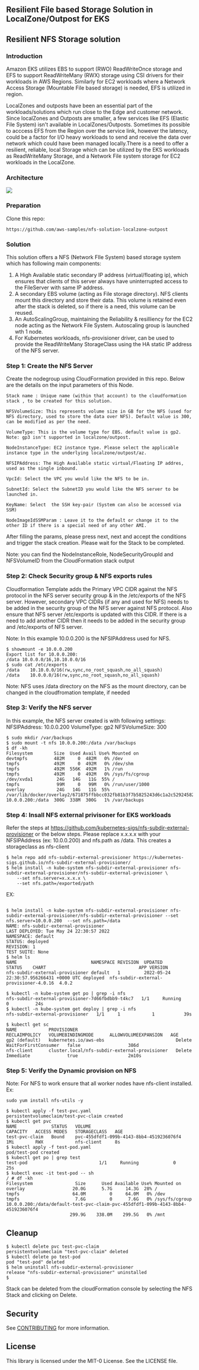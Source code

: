 
## Resilient File based Storage Solution in LocalZone/Outpost for EKS

## Resilient NFS Storage solution

### Introduction

Amazon EKS utilizes EBS to support (RWO) ReadWriteOnce storage and EFS to support ReadWriteMany (RWX) storage using CSI drivers for their workloads in AWS Regions. 
Similarly for EC2 workloads where a Network Access Storage (Mountable File based storage) is needed, EFS is utilized in region.

LocalZones and outposts have been an essential part of the workloads/solutions which run close to the Edge and customer network. Since localZones and Outposts are smaller, a few services like EFS (Elastic File System) isn't available in LocalZones/Outposts. Sometimes its possible to acccess EFS from the Region over the service link, however the latency, could be a factor for I/O heavy workloads to send and receive the data over network which could have been managed locally.There is a need to offer a resilient, reliable, local Storage which can be  utilized by the EKS workloads as ReadWriteMany Storage, and a Network File system storage for EC2 workloads in the LocalZone.

### Architecture

![](nfs.jpg)

###  Preparation 

Clone this repo:

```
https://github.com/aws-samples/nfs-solution-localzone-outpost
```

###  Solution

This solution offers a NFS (Network FIle System) based storage system which has following main components:

1. A High Available static secondary IP address (virtual/floating ip), which ensures that clients of this server always have uninterrupted access to the FileServer with same IP address.
2. A secondary EBS volume (acting as File storage directory). NFS clients mount this directory and store their data. This volume is retained even after the stack is deleted, so if there is a need, this volume can be reused. 
3. An AutoScalingGroup, maintaining the Reliability & resilliency for the EC2 node acting as the Network File System. Autoscaling group is launched wth 1 node. 
4. For Kubernetes workloads, nfs-provisioner driver, can be used to provide the ReadWriteMany StorageClass using the HA static IP address of the NFS server.


###  Step 1: Create the NFS Server

Create the nodegroup using CloudFormation provided in this repo. Below are the details on the input parameters of this Node.

    Stack name : Unique name (within that account) to the cloudformation stack , to be created for this solution.

    NFSVolumeSize: This represents volume size in GB for the NFS (used for NFS directory, used to store the data over NFS). Default value is 300, can be modified as per the need.

    VolumeType: This is the volume type for EBS. default value is gp2. Note: gp3 isn't supported in localzone/outpost.

    NodeInstanceType: EC2 instance type. Please select the applicable instance type in the underlying localzone/outpost/az.

    NFSIPAddress: The High Available static virtual/Floating IP addres, used as the single inbound. 

    VpcId: Select the VPC you would like the NFS to be in.

    SubnetId: Select the SubnetID you would like the NFS server to be launched in.

    KeyName: Select  the SSH key-pair (System can also be accessed via SSM)

    NodeImageIdSSMParam : Leave it to the default or change it to the other ID if there is a special need of any other AMI. 


After filling the params, please press next, next and accept the conditions and trigger the stack creation. 
Please wait for the Stack to be completed.

Note: you can find the NodeInstanceRole, NodeSecurityGroupId and NFSVolumeID from the CloudFormation stack output

### Step 2: Check Security group & NFS exports rules

Cloudformation Template adds the Primary VPC CIDR against the NFS protocol in the NFS server security group & in the /etc/exports of the NFS server.
However, secondary VPC CIDRs (if any and used for NFS) needs to be added in the security group of the NFS server against NFS protocol. Also ensure that NFS server /etc/exports is updated with this CIDR. If there is a need to
add another CIDR then it needs to be added in the security group and /etc/exports of NFS server.

Note: In this example 10.0.0.200 is the NFSIPAddress used for NFS.

```
$ showmount -e 10.0.0.200
Export list for 10.0.0.200:
/data 10.0.0.0/16,10.10.0.0/16
$ sudo cat /etc/exports
/data    10.10.0.0/16(rw,sync,no_root_squash,no_all_squash)
/data    10.0.0.0/16(rw,sync,no_root_squash,no_all_squash)
```

Note: NFS uses /data directory on the NFS as the mount directory, can be changed in the cloudfromation template, if needed


### Step 3: Verify the NFS server

In this example, the NFS server created is with following settings:
NFSIPAddress: 10.0.0.200
VolumeType: gp2
NFSVolumeSize: 300

```
$ sudo mkdir /var/backups
$ sudo mount -t nfs 10.0.0.200:/data /var/backups
$ df -kh
Filesystem        Size  Used Avail Use% Mounted on
devtmpfs          482M     0  482M   0% /dev
tmpfs             492M     0  492M   0% /dev/shm
tmpfs             492M  556K  492M   1% /run
tmpfs             492M     0  492M   0% /sys/fs/cgroup
/dev/xvda1         24G   14G   11G  55% /
tmpfs              99M     0   99M   0% /run/user/1000
overlay            24G   14G   11G  55% /var/lib/docker/overlay2/671875ffbbcc032fb81b3f7b5825243d6c1a2c52924582cd12081a1c7f095de6/merged
10.0.0.200:/data  300G  338M  300G   1% /var/backups
```

### Step 4: Insall NFS external privisoner for EKS workloads

Refer the steps at https://github.com/kubernetes-sigs/nfs-subdir-external-provisioner or the below steps. Please replace x.x.x.x with your NFSIPAddress
(ex: 10.0.0.200)  and nfs.path as /data. This creates a storageclass as nfs-client

```
$ helm repo add nfs-subdir-external-provisioner https://kubernetes-sigs.github.io/nfs-subdir-external-provisioner/
$ helm install -n kube-system nfs-subdir-external-provisioner nfs-subdir-external-provisioner/nfs-subdir-external-provisioner \
    --set nfs.server=x.x.x.x \
    --set nfs.path=/exported/path
```

EX:
```

$ helm install -n kube-system nfs-subdir-external-provisioner nfs-subdir-external-provisioner/nfs-subdir-external-provisioner --set nfs.server=10.0.0.200  --set nfs.path=/data
NAME: nfs-subdir-external-provisioner
LAST DEPLOYED: Tue May 24 22:30:57 2022
NAMESPACE: default
STATUS: deployed
REVISION: 1
TEST SUITE: None
$ helm ls
NAME                            NAMESPACE REVISION  UPDATED                                 STATUS    CHART                                   APP VERSION
nfs-subdir-external-provisioner default   1         2022-05-24 22:30:57.956266431 +0000 UTC deployed  nfs-subdir-external-provisioner-4.0.16  4.0.2

$ kubectl -n kube-system get po | grep -i nfs
nfs-subdir-external-provisioner-7d66fbdbb9-t4kc7   1/1     Running             0          24s
$ kubectl -n kube-system get deploy | grep -i nfs
nfs-subdir-external-provisioner   1/1     1            1           39s

$ kubectl get sc
NAME            PROVISIONER                                     RECLAIMPOLICY   VOLUMEBINDINGMODE      ALLOWVOLUMEEXPANSION   AGE
gp2 (default)   kubernetes.io/aws-ebs                           Delete          WaitForFirstConsumer   false                  386d
nfs-client      cluster.local/nfs-subdir-external-provisioner   Delete          Immediate              true                   2m10s
```

### Step 5: Verify the Dynamic provision on NFS

Note: For NFS to work ensure that all worker nodes have nfs-client installed. Ex: 

```
sudo yum install nfs-utils -y
```

```
$ kubectl apply -f test-pvc.yaml
persistentvolumeclaim/test-pvc-claim created
$ kubectl get pvc
NAME             STATUS   VOLUME                                     CAPACITY   ACCESS MODES   STORAGECLASS   AGE
test-pvc-claim   Bound    pvc-455dfdf1-099b-4143-8bb4-4519236076f4   1Mi        RWX            nfs-client     8s
$ kubectl apply -f test-pod.yaml
pod/test-pod created
$ kubectl get po | grep test
test-pod                           1/1     Running             0          25s
$ kubectl exec -it test-pod -- sh
/ # df -kh
Filesystem                Size      Used Available Use% Mounted on
overlay                  20.0G      5.7G     14.3G  28% /
tmpfs                    64.0M         0     64.0M   0% /dev
tmpfs                     7.6G         0      7.6G   0% /sys/fs/cgroup
10.0.0.200:/data/default-test-pvc-claim-pvc-455dfdf1-099b-4143-8bb4-4519236076f4
                        299.9G    338.0M    299.5G   0% /mnt
```


## Cleanup

```
$ kubectl delete pvc test-pvc-claim
persistentvolumeclaim "test-pvc-claim" deleted
$ kubectl delete po test-pod
pod "test-pod" deleted
$ helm uninstall nfs-subdir-external-provisioner
release "nfs-subdir-external-provisioner" uninstalled
$ 
```
Stack can be deleted from the cloudFormation console by selecting the NFS Stack and clicking on Delete.

## Security

See [CONTRIBUTING](CONTRIBUTING.md#security-issue-notifications) for more information.

## License

This library is licensed under the MIT-0 License. See the LICENSE file.
